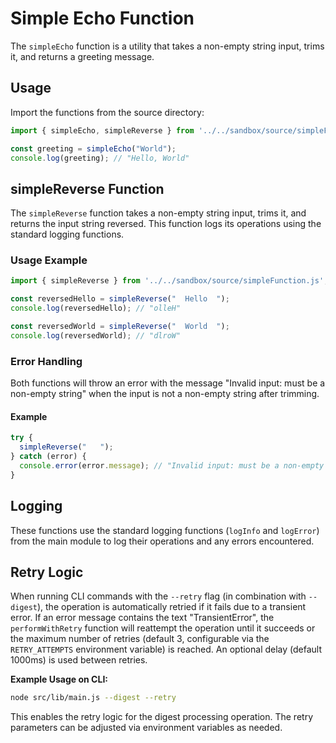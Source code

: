 # Simple Echo Function

The `simpleEcho` function is a utility that takes a non-empty string input, trims it, and returns a greeting message.

## Usage

Import the functions from the source directory:

```js
import { simpleEcho, simpleReverse } from '../../sandbox/source/simpleFunction.js';

const greeting = simpleEcho("World");
console.log(greeting); // "Hello, World"
```

## simpleReverse Function

The `simpleReverse` function takes a non-empty string input, trims it, and returns the input string reversed. This function logs its operations using the standard logging functions.

### Usage Example

```js
import { simpleReverse } from '../../sandbox/source/simpleFunction.js';

const reversedHello = simpleReverse("  Hello  ");
console.log(reversedHello); // "olleH"

const reversedWorld = simpleReverse("  World  ");
console.log(reversedWorld); // "dlroW"
```

### Error Handling

Both functions will throw an error with the message "Invalid input: must be a non-empty string" when the input is not a non-empty string after trimming.

#### Example

```js
try {
  simpleReverse("   ");
} catch (error) {
  console.error(error.message); // "Invalid input: must be a non-empty string"
}
```

## Logging

These functions use the standard logging functions (`logInfo` and `logError`) from the main module to log their operations and any errors encountered.

## Retry Logic

When running CLI commands with the `--retry` flag (in combination with `--digest`), the operation is automatically retried if it fails due to a transient error. If an error message contains the text "TransientError", the `performWithRetry` function will reattempt the operation until it succeeds or the maximum number of retries (default 3, configurable via the `RETRY_ATTEMPTS` environment variable) is reached. An optional delay (default 1000ms) is used between retries.

**Example Usage on CLI:**

```bash
node src/lib/main.js --digest --retry
```

This enables the retry logic for the digest processing operation. The retry parameters can be adjusted via environment variables as needed.
